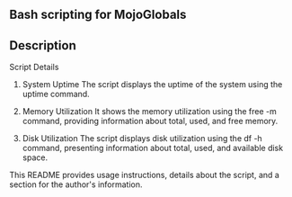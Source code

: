 ## Bash scripting for MojoGlobals

## Description
Script Details
1. System Uptime
The script displays the uptime of the system using the uptime command.

2. Memory Utilization
It shows the memory utilization using the free -m command, providing information about total, used, and free memory.

3. Disk Utilization
The script displays disk utilization using the df -h command, presenting information about total, used, and available disk space.

This README provides usage instructions, details about the script, and a section for the author's information.
  
